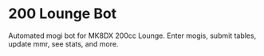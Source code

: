 # 200 Lounge Bot

Automated mogi bot for MK8DX 200cc Lounge. Enter mogis, submit tables, update mmr, see stats, and more.
